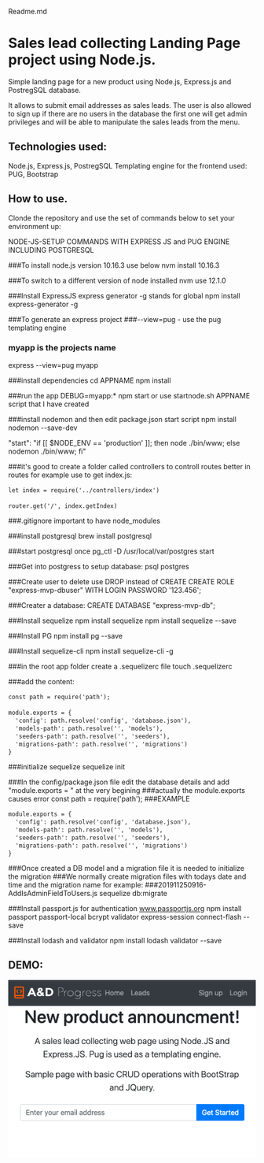 Readme.md


# Sales lead collecting Landing Page project using Node.js.

Simple landing page for a new product using Node.js, Express.js and PostregSQL database.

It allows to submit email addresses as sales leads. The user is also allowed to sign up if there are no users in the database the first one will get admin privileges and will be able to manipulate the sales leads from the menu.

## Technologies used:
Node.js, Express.js, PostregSQL
Templating engine for the frontend used: PUG, Bootstrap

## How to use.

Clonde the repository and use the set of commands below to set your environment up:

NODE-JS-SETUP COMMANDS WITH EXPRESS JS and PUG ENGINE INCLUDING POSTGRESQL

###To install node.js version 10.16.3 use below
nvm install 10.16.3 

###To switch to a different version of node installed
nvm use 12.1.0

###Install ExpressJS express generator -g stands for global
npm install express-generator -g

###To generate an express project
###--view=pug - use the pug templating engine
### myapp is the projects name
express --view=pug myapp

###install dependencies
cd APPNAME
npm install

###run the app 
DEBUG=myapp:* npm start
or use startnode.sh APPNAME script that I have created

###install nodemon and then edit package.json start script
npm install nodemon --save-dev

"start": "if [[ $NODE_ENV == 'production' ]]; then node ./bin/www; else nodemon ./bin/www; fi"

###it's good to create a folder called controllers to controll routes better
in routes for example use to get index.js:
```
let index = require('../controllers/index')

router.get('/', index.getIndex)
```
###.gitignore important to have 
node_modules

###install postgresql
brew install postgresql

###start postgresql once
pg_ctl -D /usr/local/var/postgres start

###Get into postgress to setup database:
psql postgres

###Create user to delete use DROP instead of CREATE
CREATE ROLE "express-mvp-dbuser" WITH LOGIN PASSWORD '123.456';

###Creater a database:
CREATE DATABASE "express-mvp-db";

###Install sequelize
npm install sequelize
npm install sequelize --save

###Install PG
npm install pg --save

###Install sequelize-cli
npm install sequelize-cli -g

###in the root app folder create a .sequelizerc file
touch .sequelizerc

###add the content:
```
const path = require('path');

module.exports = {
  'config': path.resolve('config', 'database.json'),
  'models-path': path.resolve('', 'models'),
  'seeders-path': path.resolve('', 'seeders'),
  'migrations-path': path.resolve('', 'migrations')
}
```

###initialize sequelize
sequelize init

###In the config/package.json file edit the database details and add "module.exports = " at the very begining
###actually the module.exports causes error 
const path = require('path');
###EXAMPLE 
```
module.exports = {
  'config': path.resolve('config', 'database.json'),
  'models-path': path.resolve('', 'models'),
  'seeders-path': path.resolve('', 'seeders'),
  'migrations-path': path.resolve('', 'migrations')
}
```

###Once created a DB model and a migration file it is needed to initialize the migration
###We normally create migration files with todays date and time and the migration name for example:
###201911250916-AddIsAdminFieldToUsers.js
sequelize db:migrate

###Install passport.js for authentication www.passportjs.org
npm install passport passport-local bcrypt validator express-session connect-flash --save

###Install lodash and validator
npm install lodash validator --save

## DEMO:

![alt text](https://github.com/verebes1/nodejs-express-postregsql-landing-page/raw/master/demo.png "Demo of the page")

